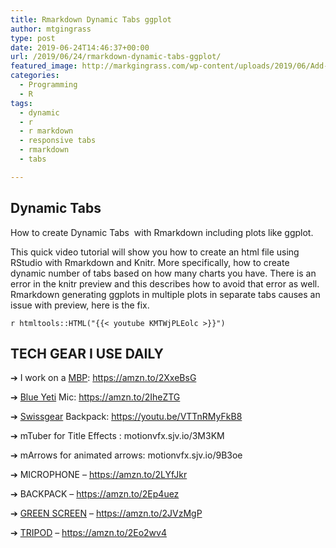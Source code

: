 ```yaml
---
title: Rmarkdown Dynamic Tabs ggplot
author: mtgingrass
type: post
date: 2019-06-24T14:46:37+00:00
url: /2019/06/24/rmarkdown-dynamic-tabs-ggplot/
featured_image: http://markgingrass.com/wp-content/uploads/2019/06/Add-a-Dynamic-Tabs-with-Rmarkdown.png
categories:
  - Programming
  - R
tags:
  - dynamic
  - r
  - r markdown
  - responsive tabs
  - rmarkdown
  - tabs

---
```

## Dynamic Tabs

How to create Dynamic Tabs  with Rmarkdown including plots like ggplot.

This quick video tutorial will show you how to create an html file using RStudio with Rmarkdown and Knitr. More specifically, how to create dynamic number of tabs based on how many charts you have. There is an error in the knitr preview and this describes how to avoid that error as well. Rmarkdown generating ggplots in multiple plots in separate tabs causes an issue with preview, here is the fix.

`r htmltools::HTML("{{< youtube KMTWjPLEolc >}}")`

## TECH GEAR I USE DAILY

➔ I work on a <a class="thirstylink" target="_blank" title="MacBook Pro Amazon" href="https://amzn.to/2JsJ4Ab" data-linkid="519" data-shortcode="true">MBP</a>: https://amzn.to/2XxeBsG
  
➔ <a class="thirstylink" target="_blank" title="Blue Yeti" href="https://amzn.to/2IheZTG" data-linkid="497" data-shortcode="true">Blue Yeti</a> Mic: https://amzn.to/2IheZTG
  
➔ <a class="thirstylink" target="_blank" title="Swissgear 1900" href="https://amzn.to/2XByRtO" data-linkid="510" data-shortcode="true">Swissgear</a> Backpack: https://youtu.be/VTTnRMyFkB8
  
➔ mTuber for Title Effects : motionvfx.sjv.io/3M3KM
  
➔ mArrows for animated arrows: motionvfx.sjv.io/9B3oe
  
➔ MICROPHONE &#8211; https://amzn.to/2LYfJkr
  
➔ BACKPACK &#8211; https://amzn.to/2Ep4uez
  
➔ <a class="thirstylink" target="_blank" title="Green Screen Amazon" href="https://amzn.to/2JVzMgP" data-linkid="511" data-shortcode="true">GREEN SCREEN</a> &#8211; https://amzn.to/2JVzMgP
  
➔ <a class="thirstylink" target="_blank" title="Tripod Amazon" href="https://amzn.to/2Eo2wv4" data-linkid="512" data-shortcode="true">TRIPOD</a> &#8211; https://amzn.to/2Eo2wv4